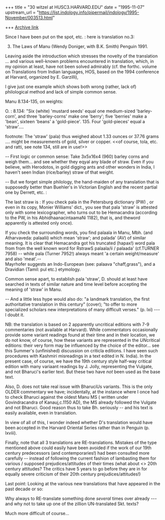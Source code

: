 +++
title = "30 witzel at HUSC3.HARVARD.EDU"
date = "1995-11-07"
upstream_url = "https://list.indology.info/pipermail/indology/1995-November/003513.html"

+++
[Archive link](https://list.indology.info/pipermail/indology/1995-November/003513.html)





Since I have been put on the spot, etc. : here is translation no.3:



3. The Laws of Manu (Wendy Doniger, with B.K. Smith) Penguin  1991.

Leaving aside the introduction which stresses the novelty of the 
translation ... and various well-known problems encountered in 
translation, which, in my opinion at least, have not been solved 
admirably (cf. the forthc. volume on Translations from Indian languages, 
HOS, based on the 1994 conference at Harvard, organized by E. Garzilli), 

I give just one example which shows both wrong (rather, lack of) 
philological method and lack of simple common sense.

Manu 8.134-135, on weights:

O. : 8.134:
"Six (white) 'mustard seeds' equal one medium-sized 'barley-corn', and 
three 'barley-corns' make one 'berry'; five 'berries' make a 'bean', 
sixteen 'beans' a 'gold-piece'. 135. Four 'gold-pieces' equal a 'straw'....

footnote:  The 'straw' (pala) thus weighed about 1.33 ounces or 37.76 
grams ....  might be measurements of gold, silver or copper.     <<of 
course, tola, etc. and ratti, see note 134, still are in use!>>

-- First logic or common sense: Take 3x5x16x4 (960) barley corns and 
weigh them... and see whether they eqyal any blade of straw. Even if you 
believe, with Herodotos, in gold digging ants and other wonders in India, 
I haven't seen Indian (rice/barley) straw of that weight.

-- But we forget simple philology,
the hand-maiden of any translation that is supposedly better than 
Buehler's  in Victorian English and the recent partial one by Derrett, 
etc. :

The last straw is : If you check pala in the Petersburg 
dictionary (PW) , or even in its copy, Monier Williams' dict., you see 
that pala 'straw' is attested only with some lexicographer, who turns out 
to be Hemacandra (according to the PW, in his AbhidhaanacintaamaNi 
1182), that is, and theword apparently is attested only once).

If you check the surrounding words, you find palaala in Manu, Mbh. 
(and Atharvaveda: palaalii) which mean 'straw'; and palada' (AV) of 
similar meaning.  It is clear that Hemacandra got his truncated  (hapax!) 
word pala from from the well known word for RstrawS  palaala/ii / palaada' 
(cf.TURNER 7958) -- while pala (Turner 7952!) always meant 'a certain 
weight/measure' and also 'meat'.--  
Mayrhofer suggests an Indo-European (see: palaava "chaff,grass"), and a 
Dravidian (Tamil: pul etc.) etymology.

Common sense apart, to establish pala 'straw', D. should at least have 
searched in texts of similar nature and time level before accepting the 
meaning of 'straw' in Manu.

--  And a little less hype would also do: "a landmark translation, the 
first authoritative translation in this century" (cover); "to offer to 
more specialized scholars new interpretations of many difficult verses." 
(p. lxi)   ---  I doubt it.

NB: the translation is based on 2 apparently  uncritical editions with 
7-9 commentaries (not available at Harvard). While commentators occasionally 
provide some variant readings found at their time and in their location, 
we do not know, of course, how these variants are represented in the 
*UN*critical editions: their very form may be influenced by the choice of 
the editor... see this Summer's (unfinished) discussion on criticla 
editions. I have seen such procedures  with Kashmiri misreadings in a text 
edited in N. India). 
In the present case, of course, we have the 19th century style half-way 
critical edition with many variaant readings by J. Jolly, representing the 
Vulgate, and not Bharuci's earlier text. But these two have *not* been 
used as the base text.

Also, D. does not take real issue with BharuciUs variants. This 
is the only OLDER  commentary we have; incidentally, at the instance 
where I once had to check Bharuci against the oldest Manu MS ( written 
under Govindracandra of Kanauj,c.1150 AD), the MS already followed the 
Vulgate and not Bharuci. Good reason thus to take Bh. seriously -- and 
his text is easily available, even in translation.

In view of all of this, I wonder indeed whether D's translation would 
have been accepted in the Harvard Oriental Series rather than in Penguin 
(p. lxviii). 

Finally, note that all 3  translations are RE-translations. Mistakes 
of the type mentioned above could easily have been avoided if the work of 
our 19th century predecessors (and contemporaries!) had been consulted more 
carefully -- instead of following the current fashion of lambasting them for 
various / supposed prejudices/attitudes of their times (what about 
<<end-of->> 20th century attitudes? The critics have 5 years to go before 
they are in for equally severe criticism of their 20th century 
prejudices/attitudes!) 

Last point: Looking at the various new translations that have appeared in 
the past decade or so: 

Why always to RE-translate something done *several* times over already 
--- and why not to take up one of the zillion UN-translated Skt. texts?


Much more difficult of course...












